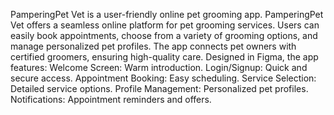 PamperingPet Vet is a user-friendly online pet grooming app. 
PamperingPet Vet offers a seamless online platform for pet grooming services. Users can easily book appointments, choose from a variety of grooming options, and manage personalized pet profiles. The app connects pet owners with certified groomers, ensuring high-quality care. 
Designed in Figma, the app features:
Welcome Screen: Warm introduction.
Login/Signup: Quick and secure access.
Appointment Booking: Easy scheduling.
Service Selection: Detailed service options.
Profile Management: Personalized pet profiles.
Notifications: Appointment reminders and offers.
